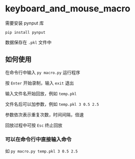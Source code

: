 # keyboard_and_mouse_macro

需要安装 pynput 库

`pip install pynput`

数据保存在 `.pkl` 文件中

## 如何使用

在命令行中输入 `py macro.py` 运行程序

按 `Enter` 开始录制，输入 `exit` 退出

输入文件名开始回放，例如 `temp.pkl`

文件名后可以加参数，例如 `temp.pkl 3 0.5 2.5`

参数依次表示重复次数，时间间隔，倍速

回放过程中可按 `Esc` 终止回放

### 可以在命令行中直接输入命令

如 `py macro.py temp.pkl 3 0.5 2.5`
